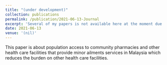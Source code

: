 ```yaml
---
title: "(under development)"
collection: publications
permalink: /publication/2021-06-13-Journal
excerpt: 'Several of my papers is not available here at the moment due to technical issues. For full list of my publication, I humbly invite you to access them all at my ResearchGate or GoogleScholar profile where you can view and download them. My apologies for any inconvenience caused, and thank you. Please drop me an email if you require any further assistance'
date: 2021-06-13
venue: '(nil)'
---
```

This paper is about population access to community pharmacies and other health care facilities that provide minor ailments services in Malaysia which reduces the burden on other health care facilities.
